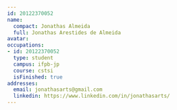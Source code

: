 ```yaml
---
id: 20122370052
name:
  compact: Jonathas Almeida
  full: Jonathas Arestides de Almeida
avatar:
occupations:
- id: 20122370052
  type: student
  campus: ifpb-jp
  course: cstsi
  isFinished: true
addresses:
  email: jonathasarts@gmail.com
  linkedin: https://www.linkedin.com/in/jonathasarts/
---
```

